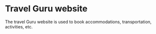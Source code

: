 # Travel Guru website
The travel Guru website is used to book accommodations, transportation, activities, etc.
